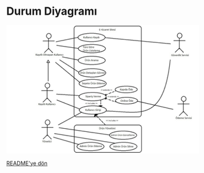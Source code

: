 # Durum Diyagramı
![Diagram](https://github.com/KadirChelik/HannAVM/blob/main/readme/readme-img/HannAVM-Case-Diagram.jpg)

[README'ye dön](../README.md) 